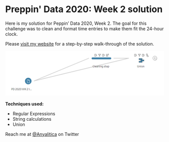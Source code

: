 # Preppin' Data 2020: Week 2 solution

Here is my solution for Peppin’ Data 2020, Week 2. The goal for this challenge was to clean and format time entries to make them fit the 24-hour clock.

Please [visit my website](https://www.prosvetova.com/blog/2020-01-12-preppindata_2020w2) for a step-by-step walk-through of the solution. 

![Preppin' Data 2020: week 2 solution](PD2020w2_flow.png)

**Techniques used:**

 - Regular Expressions
 - String calculations
 - Union


Reach me at [@Anyalitica](https://twitter.com/Anyalitica) on Twitter